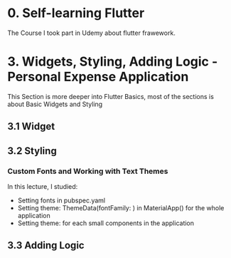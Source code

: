 # 0. Self-learning Flutter 
The Course I took part in Udemy about flutter frawework.

# 3. Widgets, Styling, Adding Logic - Personal Expense Application
This Section is more deeper into Flutter Basics, most of the sections is about Basic Widgets and Styling
## 3.1 Widget
## 3.2 Styling
### Custom Fonts and Working with Text Themes
In this lecture, I studied:
- Setting fonts in pubspec.yaml
- Setting theme: ThemeData(fontFamily: ) in MaterialApp() for the whole application
- Setting theme: for each small components in the application
## 3.3 Adding Logic
